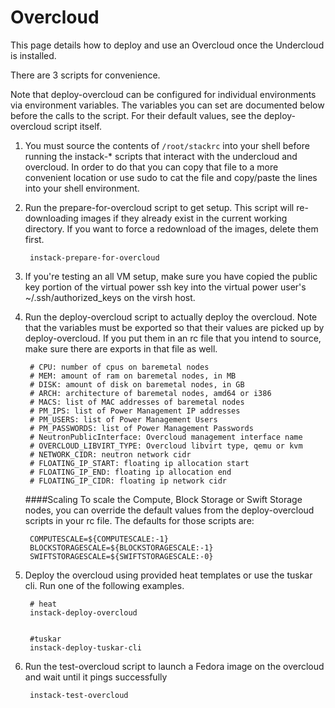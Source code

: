 Overcloud
=========
This page details how to deploy and use an Overcloud once the Undercloud is
installed.

There are 3 scripts for convenience.

Note that deploy-overcloud can be configured for individual environments via
environment variables. The variables you can set are documented below before
the calls to the script. For their default values, see the deploy-overcloud
script itself.

1. You must source the contents of `/root/stackrc` into your shell before running the 
   instack-* scripts that interact with the undercloud and overcloud. In order to do that
   you can copy that file to a more convenient location or use sudo to cat the file and copy/paste
   the lines into your shell environment.

1. Run the prepare-for-overcloud script to get setup. This script will
re-downloading images if they already exist in the current working directory.
If you want to force a redownload of the images, delete them first.

        instack-prepare-for-overcloud

1. If you're testing an all VM setup, make sure you have copied the public key
portion of the virtual power ssh key into the virtual power user's
~/.ssh/authorized_keys on the virsh host.

1. Run the deploy-overcloud script to actually deploy the overcloud. Note that
   the variables must be exported so that their values are picked up by
   deploy-overcloud. If you put them in an rc file that you intend to source,
   make sure there are exports in that file as well.

        # CPU: number of cpus on baremetal nodes
        # MEM: amount of ram on baremetal nodes, in MB
        # DISK: amount of disk on baremetal nodes, in GB
        # ARCH: architecture of baremetal nodes, amd64 or i386
        # MACS: list of MAC addresses of baremetal nodes
        # PM_IPS: list of Power Management IP addresses
        # PM_USERS: list of Power Management Users
        # PM_PASSWORDS: list of Power Management Passwords
        # NeutronPublicInterface: Overcloud management interface name
        # OVERCLOUD_LIBVIRT_TYPE: Overcloud libvirt type, qemu or kvm
        # NETWORK_CIDR: neutron network cidr
        # FLOATING_IP_START: floating ip allocation start
        # FLOATING_IP_END: floating ip allocation end
        # FLOATING_IP_CIDR: floating ip network cidr

   ####Scaling
   To scale the Compute, Block Storage or Swift Storage nodes, you can
   override the default values from the deploy-overcloud scripts in your
   rc file.  The defaults for those scripts are:

        COMPUTESCALE=${COMPUTESCALE:-1}
        BLOCKSTORAGESCALE=${BLOCKSTORAGESCALE:-1}
        SWIFTSTORAGESCALE=${SWIFTSTORAGESCALE:-0}

1. Deploy the overcloud using provided heat templates or use the tuskar cli. Run one of the following examples.

        # heat
        instack-deploy-overcloud


        #tuskar
        instack-deploy-tuskar-cli

1. Run the test-overcloud script to launch a Fedora image on the overcloud and
wait until it pings successfully

        instack-test-overcloud
